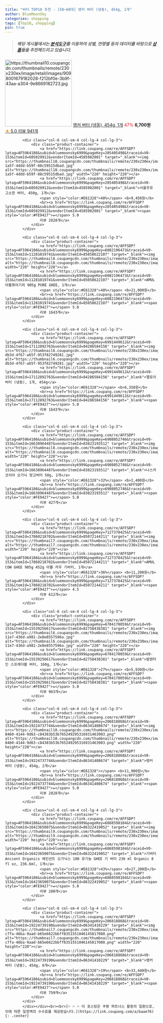 ```yaml
---
title: "버터 TOP10 추천 - [50~60대] 앵커 버터 (냉동), 454g, 1개"
author: BlueMoonSky
categories: shopping
tags: [Top10, shopping]
pin: true
---
```


> ##### 해당 게시물에서는 [**분석도구**](https://itemscout.io/)를 이용하여 **성별**, **연령별** 등의 데이터를 바탕으로 [**상품**](https://link.coupang.com/a/baae76)들을 추천해드리고 있습니다.
<div class="container"><div class="row">
            <div class="col-6 col-sm-4 col-lg-4 col-lg-3">
                <div class="product-container">
                    <a href="https://link.coupang.com/re/AFFSDP?lptag=AF5964186&subid=bluemoonsky6999&pageKey=206818868&traceid=V0-153&itemId=611114961&vendorItemId=4603557497" target="_blank"><img src="https://thumbnail10.coupangcdn.com/thumbnails/remote/230x230ex/image/retail/images/9098001679182028-f212bf0e-3b9f-43aa-a304-9e8669182723.jpg" alt="https://thumbnail10.coupangcdn.com/thumbnails/remote/230x230ex/image/retail/images/9098001679182028-f212bf0e-3b9f-43aa-a304-9e8669182723.jpg" width="220" height="220"></a>
                    <a href="https://link.coupang.com/re/AFFSDP?lptag=AF5964186&subid=bluemoonsky6999&pageKey=206818868&traceid=V0-153&itemId=611114961&vendorItemId=4603557497" target="_blank">앵커 버터 (냉동), 454g, 1개</a>
                    <span style="color:#E61328">47%</span> <b>6,700원</b>
                    <br><a href="https://link.coupang.com/re/AFFSDP?lptag=AF5964186&subid=bluemoonsky6999&pageKey=206818868&traceid=V0-153&itemId=611114961&vendorItemId=4603557497" target="_blank"><span style="color:#FE9427">★</span> 5.0
                    리뷰 941개</a>
                </div>
            </div>
            
            <div class="col-6 col-sm-4 col-lg-4 col-lg-3">
                <div class="product-container">
                    <a href="https://link.coupang.com/re/AFFSDP?lptag=AF5964186&subid=bluemoonsky6999&pageKey=205405498&traceid=V0-153&itemId=605029912&vendorItemId=4585982001" target="_blank"><img src="https://thumbnail10.coupangcdn.com/thumbnails/remote/230x230ex/image/retail/images/2019/04/03/17/6/ee9d1bf3-1a5f-4ddd-b59f-88c59515dbad.jpg" alt="https://thumbnail10.coupangcdn.com/thumbnails/remote/230x230ex/image/retail/images/2019/04/03/17/6/ee9d1bf3-1a5f-4ddd-b59f-88c59515dbad.jpg" width="220" height="220"></a>
                    <a href="https://link.coupang.com/re/AFFSDP?lptag=AF5964186&subid=bluemoonsky6999&pageKey=205405498&traceid=V0-153&itemId=605029912&vendorItemId=4585982001" target="_blank">서울우유 고소한 버터, 450g, 1개</a>
                    <span style="color:#E61328">48%</span> <b>9,450원</b>
                    <br><a href="https://link.coupang.com/re/AFFSDP?lptag=AF5964186&subid=bluemoonsky6999&pageKey=205405498&traceid=V0-153&itemId=605029912&vendorItemId=4585982001" target="_blank"><span style="color:#FE9427">★</span> 5.0
                    리뷰 2828개</a>
                </div>
            </div>
            
            <div class="col-6 col-sm-4 col-lg-4 col-lg-3">
                <div class="product-container">
                    <a href="https://link.coupang.com/re/AFFSDP?lptag=AF5964186&subid=bluemoonsky6999&pageKey=6082196473&traceid=V0-153&itemId=11281019741&vendorItemId=85058622107" target="_blank"><img src="https://thumbnail8.coupangcdn.com/thumbnails/remote/230x230ex/image/vendor_inventory/c5eb/1e972381b1c5f3a98a641656ea6583318a3b1de4a50acea4b1cfdfb0d2c2.jpg" alt="https://thumbnail8.coupangcdn.com/thumbnails/remote/230x230ex/image/vendor_inventory/c5eb/1e972381b1c5f3a98a641656ea6583318a3b1de4a50acea4b1cfdfb0d2c2.jpg" width="220" height="220"></a>
                    <a href="https://link.coupang.com/re/AFFSDP?lptag=AF5964186&subid=bluemoonsky6999&pageKey=6082196473&traceid=V0-153&itemId=11281019741&vendorItemId=85058622107" target="_blank">AMUL 아물퓨어기히 905g PURE GHEE, 1개</a>
                    <span style="color:#E61328">48%</span> <b>21,000원</b>
                    <br><a href="https://link.coupang.com/re/AFFSDP?lptag=AF5964186&subid=bluemoonsky6999&pageKey=6082196473&traceid=V0-153&itemId=11281019741&vendorItemId=85058622107" target="_blank"><span style="color:#FE9427">★</span> 5.0
                    리뷰 1643개</a>
                </div>
            </div>
            
            <div class="col-6 col-sm-4 col-lg-4 col-lg-3">
                <div class="product-container">
                    <a href="https://link.coupang.com/re/AFFSDP?lptag=AF5964186&subid=bluemoonsky6999&pageKey=6991449612&traceid=V0-153&itemId=17112892763&vendorItemId=84286584156" target="_blank"><img src="https://thumbnail6.coupangcdn.com/thumbnails/remote/230x230ex/image/retail/images/2022/12/13/12/7/5416b5cb-db3d-4f67-a65f-953f82749281.jpg" alt="https://thumbnail6.coupangcdn.com/thumbnails/remote/230x230ex/image/retail/images/2022/12/13/12/7/5416b5cb-db3d-4f67-a65f-953f82749281.jpg" width="220" height="220"></a>
                    <a href="https://link.coupang.com/re/AFFSDP?lptag=AF5964186&subid=bluemoonsky6999&pageKey=6991449612&traceid=V0-153&itemId=17112892763&vendorItemId=84286584156" target="_blank">엘로이 버터 (냉동), 1개, 454g</a>
                    <span style="color:#E61328"></span> <b>6,350원</b>
                    <br><a href="https://link.coupang.com/re/AFFSDP?lptag=AF5964186&subid=bluemoonsky6999&pageKey=6991449612&traceid=V0-153&itemId=17112892763&vendorItemId=84286584156" target="_blank"><span style="color:#FE9427">★</span> 5.0
                    리뷰 1643개</a>
                </div>
            </div>
            
            <div class="col-6 col-sm-4 col-lg-4 col-lg-3">
                <div class="product-container">
                    <a href="https://link.coupang.com/re/AFFSDP?lptag=AF5964186&subid=bluemoonsky6999&pageKey=6908052746&traceid=V0-153&itemId=16638964487&vendorItemId=83823193512" target="_blank"><img src="https://thumbnail8.coupangcdn.com/thumbnails/remote/230x230ex/image/vendor_inventory/552e/24ea7c50fc50cdf022afc7c60f0d5da6cf213b3f7f9fb242134e50b55b2f.jpg" alt="https://thumbnail8.coupangcdn.com/thumbnails/remote/230x230ex/image/vendor_inventory/552e/24ea7c50fc50cdf022afc7c60f0d5da6cf213b3f7f9fb242134e50b55b2f.jpg" width="220" height="220"></a>
                    <a href="https://link.coupang.com/re/AFFSDP?lptag=AF5964186&subid=bluemoonsky6999&pageKey=6908052746&traceid=V0-153&itemId=16638964487&vendorItemId=83823193512" target="_blank">나스카코리아 오가닉 망고버터 50g, 1개</a>
                    <span style="color:#E61328">32%</span> <b>2,400원</b>
                    <br><a href="https://link.coupang.com/re/AFFSDP?lptag=AF5964186&subid=bluemoonsky6999&pageKey=6908052746&traceid=V0-153&itemId=16638964487&vendorItemId=83823193512" target="_blank"><span style="color:#FE9427">★</span> 5.0
                    리뷰 427개</a>
                </div>
            </div>
            
            <div class="col-6 col-sm-4 col-lg-4 col-lg-3">
                <div class="product-container">
                    <a href="https://link.coupang.com/re/AFFSDP?lptag=AF5964186&subid=bluemoonsky6999&pageKey=7127378425&traceid=V0-153&itemId=17860218702&vendorItemId=85072144211" target="_blank"><img src="https://thumbnail7.coupangcdn.com/thumbnails/remote/230x230ex/image/vendor_inventory/ac15/473b9ea2000be8ef95992b43127506deb81d6591c0bcd4df5c20ed98e6a4.jpg" alt="https://thumbnail7.coupangcdn.com/thumbnails/remote/230x230ex/image/vendor_inventory/ac15/473b9ea2000be8ef95992b43127506deb81d6591c0bcd4df5c20ed98e6a4.jpg" width="220" height="220"></a>
                    <a href="https://link.coupang.com/re/AFFSDP?lptag=AF5964186&subid=bluemoonsky6999&pageKey=7127378425&traceid=V0-153&itemId=17860218702&vendorItemId=85072144211" target="_blank">AMUL COW GHEE 905g 452g 아몰 카우 기버터, 1개</a>
                    <span style="color:#E61328">36%</span> <b>11,200원</b>
                    <br><a href="https://link.coupang.com/re/AFFSDP?lptag=AF5964186&subid=bluemoonsky6999&pageKey=7127378425&traceid=V0-153&itemId=17860218702&vendorItemId=85072144211" target="_blank"><span style="color:#FE9427">★</span> 4.5
                    리뷰 612개</a>
                </div>
            </div>
            
            <div class="col-6 col-sm-4 col-lg-4 col-lg-3">
                <div class="product-container">
                    <a href="https://link.coupang.com/re/AFFSDP?lptag=AF5964186&subid=bluemoonsky6999&pageKey=6704170059&traceid=V0-153&itemId=15539256617&vendorItemId=82758438381" target="_blank"><img src="https://thumbnail6.coupangcdn.com/thumbnails/remote/230x230ex/image/retail/images/2022/08/11/18/2/b72e02ea-11e7-436d-a981-2e8e8557596a.jpg" alt="https://thumbnail6.coupangcdn.com/thumbnails/remote/230x230ex/image/retail/images/2022/08/11/18/2/b72e02ea-11e7-436d-a981-2e8e8557596a.jpg" width="220" height="220"></a>
                    <a href="https://link.coupang.com/re/AFFSDP?lptag=AF5964186&subid=bluemoonsky6999&pageKey=6704170059&traceid=V0-153&itemId=15539256617&vendorItemId=82758438381" target="_blank">발렌타인 스프레더블 버터, 160g, 1개</a>
                    <span style="color:#E61328">27%</span> <b>5,930원</b>
                    <br><a href="https://link.coupang.com/re/AFFSDP?lptag=AF5964186&subid=bluemoonsky6999&pageKey=6704170059&traceid=V0-153&itemId=15539256617&vendorItemId=82758438381" target="_blank"><span style="color:#FE9427">★</span> 5.0
                    리뷰 963개</a>
                </div>
            </div>
            
            <div class="col-6 col-sm-4 col-lg-4 col-lg-3">
                <div class="product-container">
                    <a href="https://link.coupang.com/re/AFFSDP?lptag=AF5964186&subid=bluemoonsky6999&pageKey=206818868&traceid=V0-153&itemId=19224737744&vendorItemId=86341408674" target="_blank"><img src="https://thumbnail10.coupangcdn.com/thumbnails/remote/230x230ex/image/retail/images/068aee93-8460-4144-9d63-c84383b53b765249295316931463903.png" alt="https://thumbnail10.coupangcdn.com/thumbnails/remote/230x230ex/image/retail/images/068aee93-8460-4144-9d63-c84383b53b765249295316931463903.png" width="220" height="220"></a>
                    <a href="https://link.coupang.com/re/AFFSDP?lptag=AF5964186&subid=bluemoonsky6999&pageKey=206818868&traceid=V0-153&itemId=19224737744&vendorItemId=86341408674" target="_blank">앵커 버터 (냉동), 454g, 2개</a>
                    <span style="color:#E61328"></span> <b>11,900원</b>
                    <br><a href="https://link.coupang.com/re/AFFSDP?lptag=AF5964186&subid=bluemoonsky6999&pageKey=206818868&traceid=V0-153&itemId=19224737744&vendorItemId=86341408674" target="_blank"><span style="color:#FE9427">★</span> 5.0
                    리뷰 2828개</a>
                </div>
            </div>
            
            <div class="col-6 col-sm-4 col-lg-4 col-lg-3">
                <div class="product-container">
                    <a href="https://link.coupang.com/re/AFFSDP?lptag=AF5964186&subid=bluemoonsky6999&pageKey=6868598104&traceid=V0-153&itemId=16423650075&vendorItemId=86322419052" target="_blank"><img src="https://thumbnail9.coupangcdn.com/thumbnails/remote/230x230ex/image/vendor_inventory/0704/86cb724a42320ba2fa840c76fac541255587fdeab9f71aedc713c42096de.jpg" alt="https://thumbnail9.coupangcdn.com/thumbnails/remote/230x230ex/image/vendor_inventory/0704/86cb724a42320ba2fa840c76fac541255587fdeab9f71aedc713c42096de.jpg" width="220" height="220"></a>
                    <a href="https://link.coupang.com/re/AFFSDP?lptag=AF5964186&subid=bluemoonsky6999&pageKey=6868598104&traceid=V0-153&itemId=16423650075&vendorItemId=86322419052" target="_blank">기버터 Ancient Organics 에인션트 오가닉스 100 유기농 GHEE 기 버터 236 ml Organic 8 fl oz, 236.6ml, 1개</a>
                    <span style="color:#E61328">43%</span> <b>27,200원</b>
                    <br><a href="https://link.coupang.com/re/AFFSDP?lptag=AF5964186&subid=bluemoonsky6999&pageKey=6868598104&traceid=V0-153&itemId=16423650075&vendorItemId=86322419052" target="_blank"><span style="color:#FE9427">★</span> 5.0
                    리뷰 280개</a>
                </div>
            </div>
            
            <div class="col-6 col-sm-4 col-lg-4 col-lg-3">
                <div class="product-container">
                    <a href="https://link.coupang.com/re/AFFSDP?lptag=AF5964186&subid=bluemoonsky6999&pageKey=206818868&traceid=V0-153&itemId=19224739190&vendorItemId=86341410229" target="_blank"><img src="https://thumbnail7.coupangcdn.com/thumbnails/remote/230x230ex/image/retail/images/7c27c3c1-c7fa-46ba-9aad-b65e6622bbff8351551046145817080.png" alt="https://thumbnail7.coupangcdn.com/thumbnails/remote/230x230ex/image/retail/images/7c27c3c1-c7fa-46ba-9aad-b65e6622bbff8351551046145817080.png" width="220" height="220"></a>
                    <a href="https://link.coupang.com/re/AFFSDP?lptag=AF5964186&subid=bluemoonsky6999&pageKey=206818868&traceid=V0-153&itemId=19224739190&vendorItemId=86341410229" target="_blank">앵커 버터 (냉동), 454g, 6개</a>
                    <span style="color:#E61328">19%</span> <b>33,440원</b>
                    <br><a href="https://link.coupang.com/re/AFFSDP?lptag=AF5964186&subid=bluemoonsky6999&pageKey=206818868&traceid=V0-153&itemId=19224739190&vendorItemId=86341410229" target="_blank"><span style="color:#FE9427">★</span> 5.0
                    리뷰 759개</a>
                </div>
            </div>
            </div></div><br><br>[💦 💦 💦 이 포스팅은 쿠팡 파트너스 활동의 일환으로, 이에 따른 일정액의 수수료를 제공받습니다.](https://link.coupang.com/a/baae76){: .center}